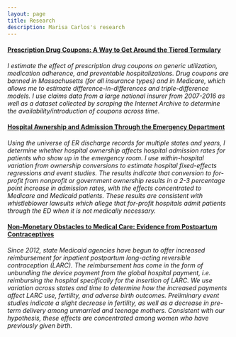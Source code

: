 ```yaml
---
layout: page
title: Research
description: Marisa Carlos's research
---
```



#### <u>Prescription Drug Coupons: A Way to Get Around the Tiered Tormulary</u>
*I estimate the effect of prescription drug coupons on generic utilization, medication adherence, and preventable hospitalizations. Drug coupons are banned in Massachusetts
(for all insurance types) and in Medicare, which allows me to estimate difference-in-differences and triple-difference models. I use claims data from a large national insurer
from 2007-2016 as well as a dataset collected by scraping the Internet Archive to determine the availability/introduction of coupons across time.*

#### <u> Hospital Awnership and Admission Through the Emergency Department </u>
*Using the universe of ER discharge records for multiple states and years, I determine whether hospital ownership affects hospital admission rates for patients who show up in
the emergency room. I use within-hospital variation from ownership conversions to estimate hospital fixed-effects regressions and event studies. The results indicate that
conversion to for-profit from nonprofit or government ownership results in a 2-3 percentage point increase in admission rates, with the effects concentrated to Medicare
and Medicaid patients. These results are consistent with whistleblower lawsuits which allege that for-profit hospitals admit patients through the ED when it is not medically
necessary.*

#### <u>Non-Monetary Obstacles to Medical Care: Evidence from Postpartum Contraceptives</u>
*Since 2012, state Medicaid agencies have begun to offer increased reimbursement for inpatient postpartum long-acting reversible contraception (LARC). The reimbursement
has come in the form of unbundling the device payment from the global hospital payment, i.e. reimbursing the hospital specifically for the insertion of LARC. We use variation
across states and time to determine how the increased payments affect LARC use, fertility, and adverse birth outcomes. Preliminary event studies indicate a slight decrease in
fertility, as well as a decrease in pre-term delivery among unmarried and teenage mothers. Consistent with our hypothesis, these effects are concentrated among women who have
previously given birth.*

